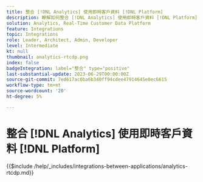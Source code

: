 ```yaml
---
title: 整合 [!DNL Analytics] 使用即時客戶資料 [!DNL Platform]
description: 瞭解如何整合 [!DNL Analytics] 使用即時客戶資料 [!DNL Platform].
solution: Analytics, Real-Time Customer Data Platform
feature: Integrations
topic: Integrations
role: Leader, Architect, Admin, Developer
level: Intermediate
kt: null
thumbnail: analytics-rtcdp.png
index: false
badgeIntegration: label="整合" type="positive"
last-substantial-update: 2023-06-29T00:00:00Z
source-git-commit: 7ed617ac0ba6b340ff94cdee47914645e0ec6615
workflow-type: tm+mt
source-wordcount: '20'
ht-degree: 5%

---
```



# 整合 [!DNL Analytics] 使用即時客戶資料 [!DNL Platform]

{{$include /help/_includes/integrations-between-applications/analytics-rtcdp.md}}
